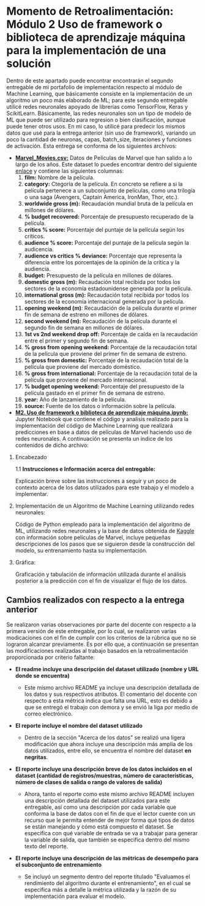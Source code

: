 # Momento de Retroalimentación: Módulo 2 Uso de framework o biblioteca de aprendizaje máquina para la implementación de una solución
Dentro de este apartado puede encontrar encontrarán el segundo entregable de mi portafolio de implementación respecto al módulo de Machine Learning, que básicamente consiste en la implementación de un algoritmo un poco más elaborado de ML; para este segundo entregable utilicé redes neuronales apoyado de librerías como TensorFlow, Keras y ScikitLearn. Básicamente, las redes neuronales son un tipo de modelo de ML que puede ser utilizado para regresion o bien clasificación, aunque puede tener otros usos. En mi caso, lo utilicé para predecir los mismos datos que usé para la entrega anterior (sin uso de framework), variando un poco la cantidad de neuronas, capas, batch_size, iteraciones y funciones de activación. Esta entrega se conforma de los siguientes archivos:
* <a href="https://github.com/4lb3rt0r/TC3006_Portafolio_Implementacion/blob/main/final/M2_ML/Implementación de una Técnica de ML con FW/Marvel_Movies.csv">**Marvel_Movies.csv:**</a> Datos de Películas de Marvel que han salido a lo largo de los años. Este dataset lo puedes encontrar dentro del siguiente <a href="https://www.kaggle.com/datasets/joebeachcapital/marvel-movies">enlace</a> y contiene las siguientes columnas:
    1. **film:** Nombre de la película.
    2. **category:** Ctegoría de la película. En concreto se refiere a si la película pertenece a un subconjunto de películas, como una trilogía o una saga (Avengers, Captain America, IronMan, Thor, etc.).
    3. **worldwide gross (m):** Recaudación mundial bruta de la película en millones de dólares.
    4. **% budget recovered:** Porcentaje de presupuesto recuperado de la película.
    5. **critics % score:** Porcentaje del puntaje de la película según los críticos.
    6. **audience % score:** Porcentaje del puntaje de la película según la audicencia.
    7. **audience vs critics % deviance:** Porcentaje que representa la diferencia entre los porcentajes de la opinión de la crítica y la audiencia.
    8. **budget:** Presupuesto de la película en millones de dólares.
    9. **domestic gross (m):** Recaudación total recibida por todos los sectores de la economía estadounidense generada por la película.
    10. **international gross (m):** Recaudación total recibida por todos los sectores de la economía internacional generada por la película.
    11. **opening weekend (m)**: Recaudación de la película durante el primer fin de semana de estreno en millones de dólares.
    12. **second weekend (m):** Recaudación de la película durante el segundo fin de semana en millones de dólares.
    13. **1st vs 2nd weekend drop off:** Porcentaje de caída en la recaudación entre el primer y segundo fin de semana.
    14. **% gross from opening weekend:** Porcentaje de la recaudación total de la película que proviene del primer fin de semana de estreno.
    15. **% gross from domestic:** Porcentaje de la recaudación total de la película que proviene del mercado doméstico.
    16. **% gross from international:** Porcentaje de la recaudación total de la película que proviene del mercado internacional.
    17. **% budget opening weekend:** Porcentaje del presupuesto de la película gastado en el primer fin de semana de estreno.
    18. **year:** Año de lanzamiento de la película.
    19. **source:** Fuente de los datos o información sobre la película. 
* <a href="https://github.com/4lb3rt0r/TC3006_Portafolio_Implementacion/blob/main/final/M2_ML/Implementación de una Técnica de ML con FW/M2_Uso_de_framework_o_biblioteca_de_aprendizaje_máquina.ipynb">**M2. Uso de framework o biblioteca de aprendizaje máquina.ipynb:**</a> Jupyter Notebook que contiene el código y analisis realizado para la implementación del código de Machine Learning que realizará predicciones en base a datos de películas de Marvel haciendo uso de redes neuronales. A continuación se presenta un indice de los contenidos de dicho archivo:

1. Encabezado

    1.1 **Instrucciones e Información acerca del entregable:**

    Explicación breve sobre las instrucciones a seguir y un poco de contexto acerca de los datos utilizados para este trabajo y el modelo a implementar.

2. Implementación de un Algoritmo de Machine Learning utilizando redes neuronales:<br/>
   
   Código de Python empleado para la implementación del algoritmo de ML, utilizando redes neuronales y la base de datos obtenida de <a href="https://www.kaggle.com/datasets/joebeachcapital/marvel-movies">Kaggle</a> con información sobre películas de Marvel, incluye pequeñas descripciones de los pasos que se siguieron desde la construcción del modelo, su entrenamiento hasta su implementación.

4. Gráfica:<br/>
   
   Graficación y tabulación de información utilizada durante el análisis posterior a la predicción con el fin de visualizar el flujo de los datos.

## Cambios realizados con respecto a la entrega anterior
Se realizaron varias observaciones por parte del docente con respecto a la primera versión de este entregable, por lo cual, se realizaron varias modicaciones con el fin de cumplir con los criterios de la rúbrica que no se lograron alcanzar previamente. Es por ello que, a continuación se presentan las modificaciones realizadas al trabajo basados en la retroalimentación proporcionada por criterio faltante:

* **El readme incluye una descripción del dataset utilizado (nombre y URL donde se encuentra)**
   * Este mismo archivo README ya incluye una descripción detallada de los datos y sus respectivos atributos. El comentario del docente con respecto a esta métrica indica que falta una URL, esto es debido a que se entregó el trabajo con demora y se envió la liga por medio de correo electrónico.

* **El reporte incluye el nombre del dataset utilizado**
   * Dentro de la sección "Acerca de los datos" se realizó una ligera modificación que ahora incluye una descripción más amplia de los datos utilizados, entre ello, se encuentra el nombre del dataset **en negritas**.

* **El reporte incluye una descripción breve de los datos incluidos en el dataset (cantidad de registros/muestras, número de características, número de clases de salida o rango de valores de salida)**
   * Ahora, tanto el reporte como este mismo archivo README incluyen una descripción detallada del dataset utilizados para este entregable, así como una descripción por cada variable que conforma la base de datos con el fin de que el lector cuente con un recurso que le permita entender de mejor forma qué tipos de datos se están manejando y cómo está compuesto el dataset. Se especifíca con qué variable de entrada se va a trabajar para generar la variable de salida, que también se especifica dentro del mismo texto del reporte.

* **El reporte incluye una descripción de las métricas de desempeño para el subconjunto de entrenamiento**
   * Se incluyó un segmento dentro del reporte titulado "Evaluamos el rendimiento del algoritmo durante el entrenamiento", en el cual se especifica más a detalle la métrica utilizada y la razón de su implementación para evaluar el modelo.